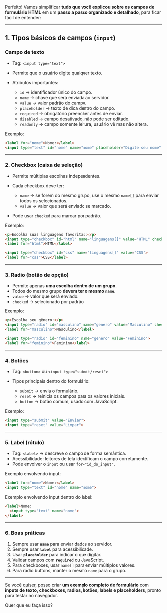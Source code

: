 Perfeito! Vamos simplificar **tudo que você explicou sobre os campos de formulário HTML** em um **passo a passo organizado e detalhado**, para ficar fácil de entender:

---

## **1. Tipos básicos de campos (`input`)**

### **Campo de texto**

* Tag: `<input type="text">`
* Permite que o usuário digite qualquer texto.
* Atributos importantes:

  * `id` → identificador único do campo.
  * `name` → chave que será enviada ao servidor.
  * `value` → valor padrão do campo.
  * `placeholder` → texto de dica dentro do campo.
  * `required` → obrigatório preencher antes de enviar.
  * `disabled` → campo desativado, não pode ser editado.
  * `readonly` → campo somente leitura, usuário vê mas não altera.

Exemplo:

```html
<label for="nome">Nome:</label>
<input type="text" id="nome" name="nome" placeholder="Digite seu nome" required>
```

---

### **2. Checkbox (caixa de seleção)**

* Permite múltiplas escolhas independentes.
* Cada checkbox deve ter:

  * `name` → se forem do mesmo grupo, use o mesmo `name[]` para enviar todos os selecionados.
  * `value` → valor que será enviado se marcado.
* Pode usar `checked` para marcar por padrão.

Exemplo:

```html
<p>Escolha suas linguagens favoritas:</p>
<input type="checkbox" id="html" name="linguagens[]" value="HTML" checked>
<label for="html">HTML</label>

<input type="checkbox" id="css" name="linguagens[]" value="CSS">
<label for="css">CSS</label>
```

---

### **3. Radio (botão de opção)**

* Permite apenas **uma escolha dentro de um grupo**.
* Todos do mesmo grupo **devem ter o mesmo `name`**.
* `value` → valor que será enviado.
* `checked` → selecionado por padrão.

Exemplo:

```html
<p>Escolha seu gênero:</p>
<input type="radio" id="masculino" name="genero" value="Masculino" checked>
<label for="masculino">Masculino</label>

<input type="radio" id="feminino" name="genero" value="Feminino">
<label for="feminino">Feminino</label>
```

---

### **4. Botões**

* Tag: `<button>` ou `<input type="submit/reset">`
* Tipos principais dentro do formulário:

  * `submit` → envia o formulário.
  * `reset` → reinicia os campos para os valores iniciais.
  * `button` → botão comum, usado com JavaScript.

Exemplo:

```html
<input type="submit" value="Enviar">
<input type="reset" value="Limpar">
```

---

### **5. Label (rótulo)**

* Tag: `<label>` → descreve o campo de forma semântica.
* Acessibilidade: leitores de tela identificam o campo corretamente.
* Pode envolver o `input` ou usar `for="id_do_input"`.

Exemplo envolvendo input:

```html
<label for="nome">Nome:</label>
<input type="text" id="nome" name="nome">
```

Exemplo envolvendo input dentro do label:

```html
<label>Nome:
  <input type="text" name="nome">
</label>
```

---

### **6. Boas práticas**

1. Sempre usar **`name`** para enviar dados ao servidor.
2. Sempre usar **`label`** para acessibilidade.
3. Usar **`placeholder`** para indicar o que digitar.
4. Validar campos com **`required`** ou JavaScript.
5. Para checkboxes, usar `name[]` para enviar múltiplos valores.
6. Para radio buttons, manter o mesmo `name` para o grupo.

---

Se você quiser, posso criar **um exemplo completo de formulário** com **inputs de texto, checkboxes, radios, botões, labels e placeholders**, pronto para testar no navegador.

Quer que eu faça isso?
